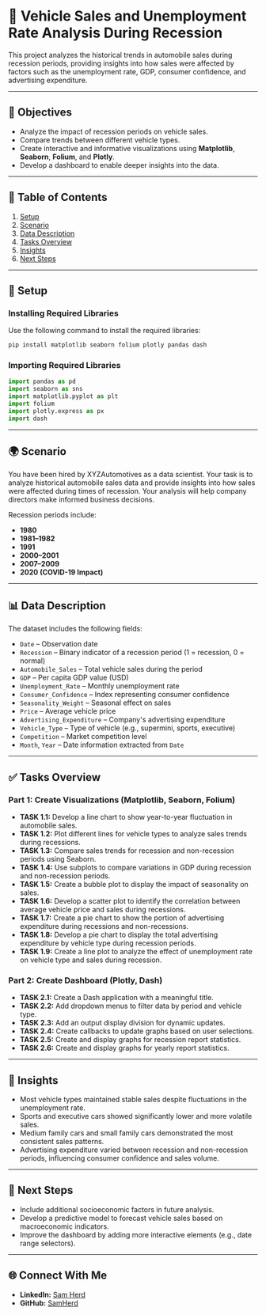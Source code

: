 # 🚗 Vehicle Sales and Unemployment Rate Analysis During Recession

This project analyzes the historical trends in automobile sales during recession periods, providing insights into how sales were affected by factors such as the unemployment rate, GDP, consumer confidence, and advertising expenditure. 

---

## 📌 **Objectives**
- Analyze the impact of recession periods on vehicle sales.  
- Compare trends between different vehicle types.  
- Create interactive and informative visualizations using **Matplotlib**, **Seaborn**, **Folium**, and **Plotly**.  
- Develop a dashboard to enable deeper insights into the data.  

---

## 📂 **Table of Contents**
1. [Setup](#setup)  
2. [Scenario](#scenario)  
3. [Data Description](#data-description)  
4. [Tasks Overview](#tasks-overview)  
5. [Insights](#insights)  
6. [Next Steps](#next-steps)  

---

## 🚀 **Setup**
### Installing Required Libraries
Use the following command to install the required libraries:
```bash
pip install matplotlib seaborn folium plotly pandas dash
```

### Importing Required Libraries
```python
import pandas as pd
import seaborn as sns
import matplotlib.pyplot as plt
import folium
import plotly.express as px
import dash
```

---

## 🌍 **Scenario**
You have been hired by XYZAutomotives as a data scientist. Your task is to analyze historical automobile sales data and provide insights into how sales were affected during times of recession. Your analysis will help company directors make informed business decisions.  

Recession periods include:
- **1980**  
- **1981–1982**  
- **1991**  
- **2000–2001**  
- **2007–2009**  
- **2020 (COVID-19 Impact)**  

---

## 📊 **Data Description**
The dataset includes the following fields:
- `Date` – Observation date  
- `Recession` – Binary indicator of a recession period (1 = recession, 0 = normal)  
- `Automobile_Sales` – Total vehicle sales during the period  
- `GDP` – Per capita GDP value (USD)  
- `Unemployment_Rate` – Monthly unemployment rate  
- `Consumer_Confidence` – Index representing consumer confidence  
- `Seasonality_Weight` – Seasonal effect on sales  
- `Price` – Average vehicle price  
- `Advertising_Expenditure` – Company's advertising expenditure  
- `Vehicle_Type` – Type of vehicle (e.g., supermini, sports, executive)  
- `Competition` – Market competition level  
- `Month`, `Year` – Date information extracted from `Date`  

---

## ✅ **Tasks Overview**
### **Part 1: Create Visualizations (Matplotlib, Seaborn, Folium)**
- **TASK 1.1:** Develop a line chart to show year-to-year fluctuation in automobile sales.  
- **TASK 1.2:** Plot different lines for vehicle types to analyze sales trends during recessions.  
- **TASK 1.3:** Compare sales trends for recession and non-recession periods using Seaborn.  
- **TASK 1.4:** Use subplots to compare variations in GDP during recession and non-recession periods.  
- **TASK 1.5:** Create a bubble plot to display the impact of seasonality on sales.  
- **TASK 1.6:** Develop a scatter plot to identify the correlation between average vehicle price and sales during recessions.  
- **TASK 1.7:** Create a pie chart to show the portion of advertising expenditure during recessions and non-recessions.  
- **TASK 1.8:** Develop a pie chart to display the total advertising expenditure by vehicle type during recession periods.  
- **TASK 1.9:** Create a line plot to analyze the effect of unemployment rate on vehicle type and sales during recession.  

### **Part 2: Create Dashboard (Plotly, Dash)**
- **TASK 2.1:** Create a Dash application with a meaningful title.  
- **TASK 2.2:** Add dropdown menus to filter data by period and vehicle type.  
- **TASK 2.3:** Add an output display division for dynamic updates.  
- **TASK 2.4:** Create callbacks to update graphs based on user selections.  
- **TASK 2.5:** Create and display graphs for recession report statistics.  
- **TASK 2.6:** Create and display graphs for yearly report statistics.  

---

## 🔎 **Insights**
- Most vehicle types maintained stable sales despite fluctuations in the unemployment rate.  
- Sports and executive cars showed significantly lower and more volatile sales.  
- Medium family cars and small family cars demonstrated the most consistent sales patterns.  
- Advertising expenditure varied between recession and non-recession periods, influencing consumer confidence and sales volume.  

---

## 🚀 **Next Steps**
- Include additional socioeconomic factors in future analysis.  
- Develop a predictive model to forecast vehicle sales based on macroeconomic indicators.  
- Improve the dashboard by adding more interactive elements (e.g., date range selectors).  

---

## 🌐 **Connect With Me**
- **LinkedIn:** [Sam Herd](https://www.linkedin.com/in/samherd)  
- **GitHub:** [SamHerd](https://github.com/SamHerd)  
